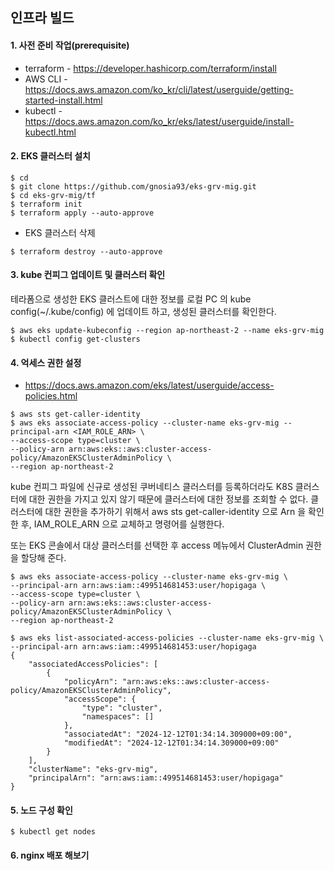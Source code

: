 ## 인프라 빌드 ##

#### 1. 사전 준비 작업(prerequisite) ####

* terraform - https://developer.hashicorp.com/terraform/install
* AWS CLI - https://docs.aws.amazon.com/ko_kr/cli/latest/userguide/getting-started-install.html
* kubectl - https://docs.aws.amazon.com/ko_kr/eks/latest/userguide/install-kubectl.html
  
#### 2. EKS 클러스터 설치 ####
```
$ cd
$ git clone https://github.com/gnosia93/eks-grv-mig.git
$ cd eks-grv-mig/tf
$ terraform init
$ terraform apply --auto-approve
```

* EKS 클러스터 삭제
```
$ terraform destroy --auto-approve
```

#### 3. kube 컨피그 업데이트 및 클러스터 확인 ####
테라폼으로 생성한 EKS 클러스트에 대한 정보를 로컬 PC 의 kube config(~/.kube/config) 에 업데이트 하고, 생성된 클러스터를 확인한다.
```
$ aws eks update-kubeconfig --region ap-northeast-2 --name eks-grv-mig
$ kubectl config get-clusters
```

#### 4. 억세스 권한 설정 ####
* https://docs.aws.amazon.com/eks/latest/userguide/access-policies.html
```
$ aws sts get-caller-identity
$ aws eks associate-access-policy --cluster-name eks-grv-mig --principal-arn <IAM_ROLE_ARN> \
--access-scope type=cluster \
--policy-arn arn:aws:eks::aws:cluster-access-policy/AmazonEKSClusterAdminPolicy \
--region ap-northeast-2
```
kube 컨피그 파일에 신규로 생성된 쿠버네티스 클러스터를 등록하더라도 K8S 클러스터에 대한 권한을 가지고 있지 않기 때문에 클러스터에 대한 정보를 조회할 수 없다.
클러스터에 대한 권한을 추가하기 위해서 aws sts get-caller-identity 으로 Arn 을 확인한 후, IAM_ROLE_ARN 으로 교체하고 명령어를 실행한다.

또는 EKS 콘솔에서 대상 클러스터를 선택한 후 access 메뉴에서 ClusterAdmin 권한을 할당해 준다. 


```
$ aws eks associate-access-policy --cluster-name eks-grv-mig \
--principal-arn arn:aws:iam::499514681453:user/hopigaga \
--access-scope type=cluster \
--policy-arn arn:aws:eks::aws:cluster-access-policy/AmazonEKSClusterAdminPolicy \
--region ap-northeast-2

$ aws eks list-associated-access-policies --cluster-name eks-grv-mig \
--principal-arn arn:aws:iam::499514681453:user/hopigaga
{
    "associatedAccessPolicies": [
        {
            "policyArn": "arn:aws:eks::aws:cluster-access-policy/AmazonEKSClusterAdminPolicy",
            "accessScope": {
                "type": "cluster",
                "namespaces": []
            },
            "associatedAt": "2024-12-12T01:34:14.309000+09:00",
            "modifiedAt": "2024-12-12T01:34:14.309000+09:00"
        }
    ],
    "clusterName": "eks-grv-mig",
    "principalArn": "arn:aws:iam::499514681453:user/hopigaga"
}
```


#### 5. 노드 구성 확인 ####
```
$ kubectl get nodes
```


#### 6. nginx 배포 해보기 ####
```
```


